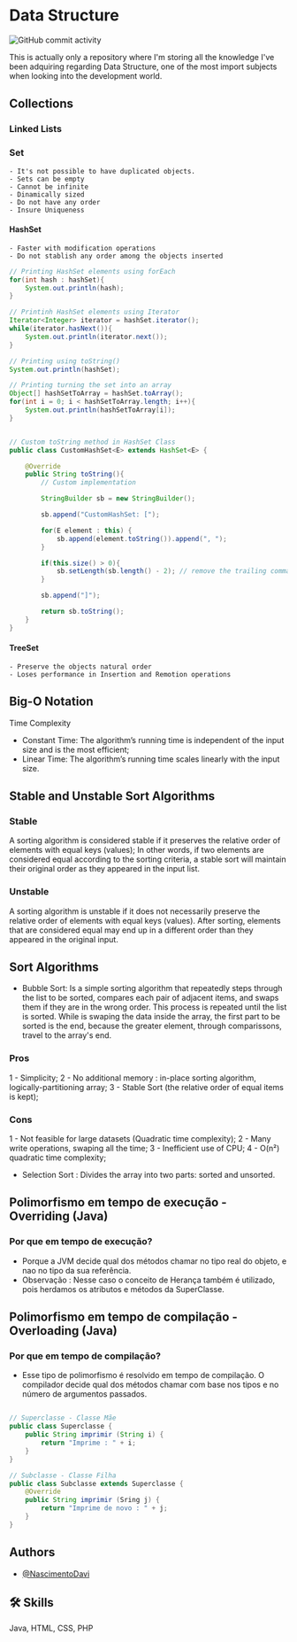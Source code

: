 
# Data Structure

![GitHub commit activity](https://img.shields.io/github/commit-activity/t/NascimentoDavi/data_structure?color=violet)

This is actually only a repository where I'm storing all the knowledge I've been adquiring regarding Data Structure, one of the most import subjects when looking into the development world.

## Collections
### Linked Lists

### Set
    - It's not possible to have duplicated objects.
    - Sets can be empty
    - Cannot be infinite
    - Dinamically sized
    - Do not have any order
    - Insure Uniqueness

#### HashSet
    - Faster with modification operations
    - Do not stablish any order among the objects inserted

```java
// Printing HashSet elements using forEach
for(int hash : hashSet){
    System.out.println(hash);
}

// Printinh HashSet elements using Iterator
Iterator<Integer> iterator = hashSet.iterator();
while(iterator.hasNext()){
    System.out.println(iterator.next());
}

// Printing using toString()
System.out.println(hashSet);

// Printing turning the set into an array
Object[] hashSetToArray = hashSet.toArray();
for(int i = 0; i < hashSetToArray.length; i++){
    System.out.println(hashSetToArray[i]);
}


// Custom toString method in HashSet Class
public class CustomHashSet<E> extends HashSet<E> {

    @Override
    public String toString(){
        // Custom implementation

        StringBuilder sb = new StringBuilder();

        sb.append("CustomHashSet: [");

        for(E element : this) {
            sb.append(element.toString()).append(", ");
        }

        if(this.size() > 0){
            sb.setLength(sb.length() - 2); // remove the trailing comma and space
        }

        sb.append("]");

        return sb.toString();
    }
}
```

#### TreeSet
    - Preserve the objects natural order
    - Loses performance in Insertion and Remotion operations

## Big-O Notation
Time Complexity
- Constant Time: 
    The algorithm’s running time is independent of the input size and is the most efficient;
- Linear Time: 
        The algorithm’s running time scales linearly with the input size.

## Stable and Unstable Sort Algorithms
### Stable
A sorting algorithm is considered stable if it preserves the relative order of elements with equal keys (values); In other words, if two elements are considered equal according to the sorting criteria, a stable sort will maintain their original order as they appeared in the input list.

### Unstable
A sorting algorithm is unstable if it does not necessarily preserve the relative order of elements with equal keys (values). After sorting, elements that are considered equal may end up in a different order than they appeared in the original input.

## Sort Algorithms
- Bubble Sort: Is a simple sorting algorithm that repeatedly steps through the list to be sorted, compares each pair of adjacent items, and swaps them if they are in the wrong order. This process is repeated until the list is sorted. While is swaping the data inside the array, the first part to be sorted is the end, because the greater element, through comparissons, travel to the array's end.
### Pros
1 - Simplicity;
2 - No additional memory : in-place sorting algorithm, logically-partitioning array;
3 - Stable Sort (the relative order of equal items is kept);

### Cons
1 - Not feasible for large datasets (Quadratic time complexity);
2 - Many write operations, swaping all the time;
3 - Inefficient use of CPU;
4 - O(n²) quadratic time complexity;

- Selection Sort : Divides the array into two parts: sorted and unsorted.

## Polimorfismo em tempo de execução - Overriding (Java)
### Por que em tempo de execução? 
- Porque a JVM decide qual dos métodos chamar no tipo real do objeto, e nao no tipo da sua referência.
- Observação : Nesse caso o conceito de Herança também é utilizado, pois herdamos os atributos e métodos da SuperClasse.

## Polimorfismo em tempo de compilação - Overloading (Java)
### Por que em tempo de compilação?
- Esse tipo de polimorfismo é resolvido em tempo de compilação. O compilador decide qual dos métodos chamar com base nos tipos e no número de argumentos passados.

```java

// Superclasse - Classe Mãe
public class Superclasse {
    public String imprimir (String i) {
        return "Imprime : " + i;
    }
}

// Subclasse - Classe Filha
public class Subclasse extends Superclasse {
    @Override
    public String imprimir (Sring j) {
        return "Imprime de novo : " + j;
    }
}
```

## Authors

- [@NascimentoDavi](https://www.github.com/NascimentoDavi)

## 🛠 Skills
Java, HTML, CSS, PHP

